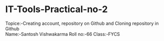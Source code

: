 # IT-Tools-Practical-no-2
Topice:-Creating account, repository on Github and Cloning repository in Github<br>
Name:-Santosh Vishwakarma Roll no:-66 Class:-FYCS
